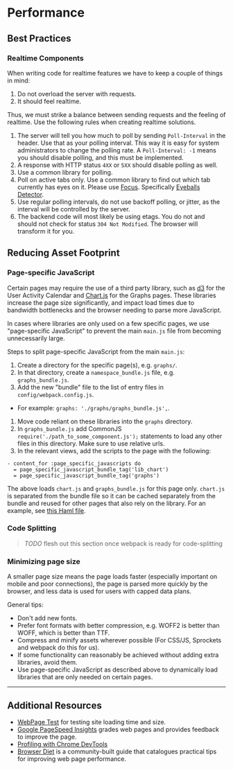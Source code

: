 # Performance

## Best Practices

### Realtime Components

When writing code for realtime features we have to keep a couple of things in mind:
1. Do not overload the server with requests.
1. It should feel realtime.

Thus, we must strike a balance between sending requests and the feeling of realtime.
Use the following rules when creating realtime solutions.

1. The server will tell you how much to poll by sending `Poll-Interval` in the header.
Use that as your polling interval. This way it is easy for system administrators to change the
polling rate.
A `Poll-Interval: -1` means you should disable polling, and this must be implemented.
1. A response with HTTP status `4XX` or `5XX` should disable polling as well.
1. Use a common library for polling.
1. Poll on active tabs only. Use a common library to find out which tab currently has eyes on it.
Please use [Focus](https://gitlab.com/andrewn/focus). Specifically [Eyeballs Detector](https://gitlab.com/andrewn/focus/blob/master/lib/eyeballs-detector.js).
1. Use regular polling intervals, do not use backoff polling, or jitter, as the interval will be
controlled by the server.
1. The backend code will most likely be using etags. You do not and should not check for status
`304 Not Modified`. The browser will transform it for you.

## Reducing Asset Footprint

### Page-specific JavaScript

Certain pages may require the use of a third party library, such as [d3][d3] for
the User Activity Calendar and [Chart.js][chartjs] for the Graphs pages. These
libraries increase the page size significantly, and impact load times due to
bandwidth bottlenecks and the browser needing to parse more JavaScript.

In cases where libraries are only used on a few specific pages, we use
"page-specific JavaScript" to prevent the main `main.js` file from
becoming unnecessarily large.

Steps to split page-specific JavaScript from the main `main.js`:

1. Create a directory for the specific page(s), e.g. `graphs/`.
1. In that directory, create a `namespace_bundle.js` file, e.g. `graphs_bundle.js`.
1. Add the new "bundle" file to the list of entry files in `config/webpack.config.js`.
  - For example: `graphs: './graphs/graphs_bundle.js',`.
1. Move code reliant on these libraries into the `graphs` directory.
1. In `graphs_bundle.js` add CommonJS `require('./path_to_some_component.js');` statements to load any other files in this directory. Make sure to use relative urls.
1. In the relevant views, add the scripts to the page with the following:

```haml
- content_for :page_specific_javascripts do
  = page_specific_javascript_bundle_tag('lib_chart')
  = page_specific_javascript_bundle_tag('graphs')
```

The above loads `chart.js` and `graphs_bundle.js` for this page only. `chart.js`
is separated from the bundle file so it can be cached separately from the bundle
and reused for other pages that also rely on the library. For an example, see
[this Haml file][page-specific-js-example].

### Code Splitting

> *TODO* flesh out this section once webpack is ready for code-splitting

### Minimizing page size

A smaller page size means the page loads faster (especially important on mobile
and poor connections), the page is parsed more quickly by the browser, and less
data is used for users with capped data plans.

General tips:

- Don't add new fonts.
- Prefer font formats with better compression, e.g. WOFF2 is better than WOFF, which is better than TTF.
- Compress and minify assets wherever possible (For CSS/JS, Sprockets and webpack do this for us).
- If some functionality can reasonably be achieved without adding extra libraries, avoid them.
- Use page-specific JavaScript as described above to dynamically load libraries that are only needed on certain pages.

-------

## Additional Resources

- [WebPage Test][web-page-test] for testing site loading time and size.
- [Google PageSpeed Insights][pagespeed-insights] grades web pages and provides feedback to improve the page.
- [Profiling with Chrome DevTools][google-devtools-profiling]
- [Browser Diet][browser-diet] is a community-built guide that catalogues practical tips for improving web page performance.


[web-page-test]: http://www.webpagetest.org/
[pagespeed-insights]: https://developers.google.com/speed/pagespeed/insights/
[google-devtools-profiling]: https://developers.google.com/web/tools/chrome-devtools/profile/?hl=en
[browser-diet]: https://browserdiet.com/
[d3]: https://d3js.org/
[chartjs]: http://www.chartjs.org/
[page-specific-js-example]: https://gitlab.com/gitlab-org/gitlab-ce/blob/13bb9ed77f405c5f6ee4fdbc964ecf635c9a223f/app/views/projects/graphs/_head.html.haml#L6-8
